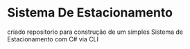 # Sistema De Estacionamento
criado repositorio para construção de um simples Sistema de Estacionamento com C# via CLI 
